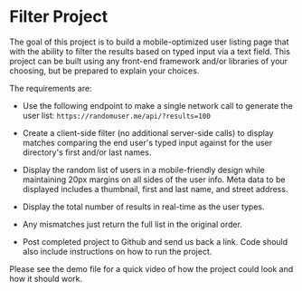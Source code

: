 # Filter Project

The goal of this project is to build a mobile-optimized user listing page that with the ability to filter the results based on typed input via a text field. This project can be built using any front-end framework and/or libraries of your choosing,
but be prepared to explain your choices.

The requirements are:

* Use the following endpoint to make a single network call to generate the user list:
  `https://randomuser.me/api/?results=100`

* Create a client-side filter (no additional server-side calls) to display matches comparing the end user's typed input against for the user directory's first and/or last names.

* Display the random list of users in a mobile-friendly design while maintaining 20px margins on all sides of the user info. Meta data to be displayed includes a thumbnail, first and last name, and street address.

* Display the total number of results in real-time as the user types.

* Any mismatches just return the full list in the original order.

* Post completed project to Github and send us back a link. Code should also include instructions on how to run the project. 

Please see the demo file for a quick video of how the project could look and how it should work.
